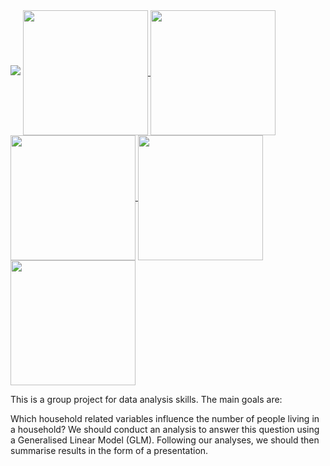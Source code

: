 <img src=“https://github.com/Linbin-Lai/DAS-Group-01/assets/162216504/08395a82-970e-40d4-90c1-954db09d6eab”>

<a href="https://github.com/Linbin-Lai/github-readme-stats">
  <img height=200 align="center" src="https://github-readme-stats.vercel.app/api?username=Linbin-Lai" />
</a>

<a href="https://github.com/Linbin-Lai/github-readme-stats">
  <img height=200 align="center" src="https://github-readme-stats.vercel.app/api?username=Vittoriayang" />
</a>

<a href="https://github.com/Linbin-Lai/github-readme-stats">
  <img height=200 align="center" src="https://github-readme-stats.vercel.app/api?username=ZhenkaiGeng" />
</a>

<a href="https://github.com/Linbin-Lai/github-readme-stats">
  <img height=200 align="center" src="https://github-readme-stats.vercel.app/api?username=LeopoldXu" />
</a>

<a href="https://github.com/Linbin-Lai/github-readme-stats">
  <img height=200 align="center" src="https://github-readme-stats.vercel.app/api?username=YunlongZhao1" />
</a>


This is a group project for data analysis skills. The main goals are:

Which household related variables influence the number of people living in a household?
We should conduct an analysis to answer this question using a Generalised Linear Model (GLM). Following our 
analyses, we should then summarise results in the form of a presentation.

